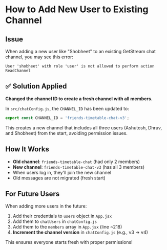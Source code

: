 # How to Add New User to Existing Channel

## Issue
When adding a new user like "Shobheet" to an existing GetStream chat channel, you may see this error:
```
User 'shobheet' with role 'user' is not allowed to perform action ReadChannel
```

## ✅ Solution Applied
**Changed the channel ID to create a fresh channel with all members.**

In `src/chatConfig.js`, the `CHANNEL_ID` has been updated to:
```javascript
export const CHANNEL_ID = 'friends-timetable-chat-v3';
```

This creates a new channel that includes all three users (Ashutosh, Dhruv, and Shobheet) from the start, avoiding permission issues.

## How It Works
- **Old channel**: `friends-timetable-chat` (had only 2 members)
- **New channel**: `friends-timetable-chat-v3` (has all 3 members)
- When users log in, they'll join the new channel
- Old messages are not migrated (fresh start)

## For Future Users
When adding more users in the future:
1. Add their credentials to `users` object in `App.jsx`
2. Add them to `chatUsers` in `chatConfig.js`
3. Add them to the `members` array in `App.jsx` (line ~218)
4. **Increment the channel version** in `chatConfig.js` (e.g., v3 → v4)

This ensures everyone starts fresh with proper permissions!
